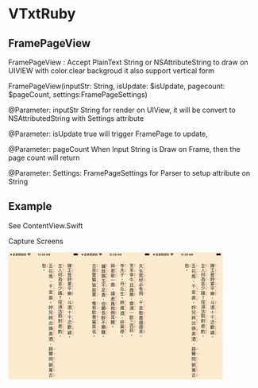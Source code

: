# VTxtRuby

## FramePageView

FramePageView : Accept PlainText String or NSAttributeString to draw on UIVIEW with color.clear backgroud
                it also support vertical form

 FramePageView(inputStr: String, isUpdate: $isUpdate, pagecount: $pageCount, settings:FramePageSettings)

 @Parameter: inputStr String for render on UIView, it will be convert to NSAttributedString with Settings attribute

 @Parameter: isUpdate  true will trigger  FramePage to update,

 @Parameter: pageCount  When Input String is Draw on Frame, then the page count will return

 @Parameter: Settings: FramePageSettings  for Parser to setup attribute on String

 ## Example

 See ContentView.Swift

 

Capture Screens



<img src="./Image/3.png" alt="3" style="zoom:25%;" /><img src="./Image/2.png" alt="2" style="zoom:25%;" /><img src="./Image/3.png" alt="3" style="zoom:25%;" />


